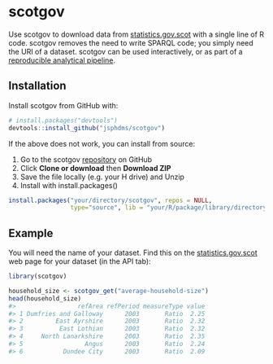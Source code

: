 
<!-- README.md is generated from README.Rmd. Please edit that file -->
scotgov
=======

Use scotgov to download data from [statistics.gov.scot](http://statistics.gov.scot/home) with a single line of R code. scotgov removes the need to write SPARQL code; you simply need the URI of a dataset. scotgov can be used interactively, or as part of a [reproducible analytical pipeline](https://ukgovdatascience.github.io/rap_companion/).

Installation
------------

Install scotgov from GitHub with:

``` r
# install.packages("devtools")
devtools::install_github("jsphdms/scotgov")
```

If the above does not work, you can install from source:

1.  Go to the scotgov [repository](https://github.com/jsphdms/scotgov) on GitHub
2.  Click **Clone or download** then **Download ZIP**
3.  Save the file locally (e.g. your H drive) and Unzip
4.  Install with install.packages()

``` r
install.packages("your/directory/scotgov", repos = NULL,
                 type="source", lib = "your/R/package/library/directory")
```

Example
-------

You will need the name of your dataset. Find this on the [statistics.gov.scot](http://statistics.gov.scot/home) web page for your dataset (in the API tab):

``` r
library(scotgov)

household_size <- scotgov_get("average-household-size")
head(household_size)
#>                 refArea refPeriod measureType value
#> 1 Dumfries and Galloway      2003       Ratio  2.25
#> 2         East Ayrshire      2003       Ratio  2.32
#> 3          East Lothian      2003       Ratio  2.32
#> 4     North Lanarkshire      2003       Ratio  2.35
#> 5                 Angus      2003       Ratio  2.24
#> 6           Dundee City      2003       Ratio  2.09
```
